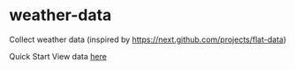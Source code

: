 # weather-data
Collect weather data (inspired by https://next.github.com/projects/flat-data)

Quick Start
View data [here](https://flatgithub.com/open-dataset/weather-data?filename=data%2Fall.json)
